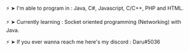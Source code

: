 
⚡ ➤ I'm able to program in : Java, C#, Javascript, C/C++, PHP and HTML.

⚡ ➤ Currently learning : Socket oriented programming (Networking) with Java.

⚡ ➤ If you ever wanna reach me here's my discord : Daru#5036
